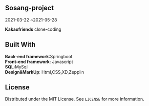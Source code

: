
## Sosang-project		
2021-03-22 ~2021-05-28

**Kakaofriends** clone-coding

## Built With

**Back-end framework**:Springboot  
**Front-end framework**: Javascript  
**SQL**:MySql  
**Design&MarkUp**: Html,CSS,XD,Zepplin  

##  License
Distributed under the MIT License. See `LICENSE` for more information.
